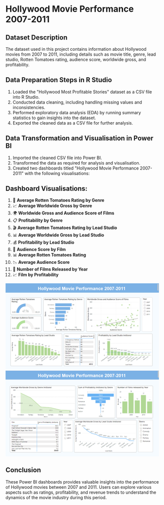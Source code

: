 # Hollywood Movie Performance 2007-2011

## Dataset Description
The dataset used in this project contains information about Hollywood movies from 2007 to 2011, including details such as movie title, genre, lead studio, Rotten Tomatoes rating, audience score, worldwide gross, and profitability. 

## Data Preparation Steps in R Studio
1. Loaded the "Hollywood Most Profitable Stories" dataset as a CSV file into R Studio.
2. Conducted data cleaning, including handling missing values and inconsistencies.
3. Performed exploratory data analysis (EDA) by running summary statistics to gain insights into the dataset.
4. Exported the cleaned data as a CSV file for further analysis.

## Data Transformation and Visualisation in Power BI
1. Imported the cleaned CSV file into Power BI.
2. Transformed the data as required for analysis and visualisation.
3. Created two dashboards titled "Hollywood Movie Performance 2007-2011" with the following visualisations:

## Dashboard Visualisations:
1. 🍅 **Average Rotten Tomatoes Rating by Genre**
2. 📈 **Average Worldwide Gross by Genre**
3. 🌍 **Worldwide Gross and Audience Score of Films**
4. 📋 **Profitability by Genre**
5. 🎬 **Average Rotten Tomatoes Rating by Lead Studio**
6. 📊 **Average Worldwide Gross by Lead Studio**
7. 💰 **Profitability by Lead Studio** 
8. 👥 **Audience Score by Film** 
9. 📊 **Average Rotten Tomatoes Rating** 
10. 📉 **Average Audience Score** 
11. 📅 **Number of Films Released by Year** 
12. 📈 **Film by Profitability**

![Image Description](https://github.com/Lozarta-V/R-Studio-Power-Bi-Project/blob/main/Screenshot%202024-06-05%20182102.png?raw=true)
![Image Description](https://github.com/Lozarta-V/R-Studio-Power-Bi-Project/blob/main/Screenshot%202024-06-05%20213730.png?raw=true)


## Conclusion
These Power BI dashboards provides valuable insights into the performance of Hollywood movies between 2007 and 2011. Users can explore various aspects such as ratings, profitability, and revenue trends to understand the dynamics of the movie industry during this period. 
